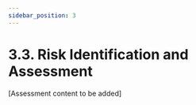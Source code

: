 ```yaml
---
sidebar_position: 3
---
```


# 3.3. Risk Identification and Assessment

[Assessment content to be added] 